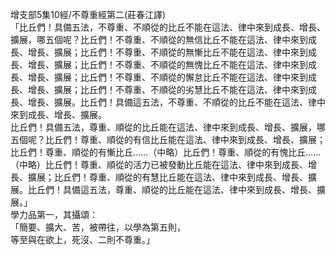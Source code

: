 增支部5集10經/不尊重經第二(莊春江譯)  
「比丘們！具備五法，不尊重、不順從的比丘不能在這法、律中來到成長、增長、擴展，哪五個呢？比丘們！不尊重、不順從的無信比丘不能在這法、律中來到成長、增長、擴展；比丘們！不尊重、不順從的無慚比丘不能在這法、律中來到成長、增長、擴展；比丘們！不尊重、不順從的無愧比丘不能在這法、律中來到成長、增長、擴展；比丘們！不尊重、不順從的懈怠比丘不能在這法、律中來到成長、增長、擴展；比丘們！不尊重、不順從的劣慧比丘不能在這法、律中來到成長、增長、擴展。比丘們！具備這五法，不尊重、不順從的比丘不能在這法、律中來到成長、增長、擴展。  
比丘們！具備五法，尊重、順從的比丘能在這法、律中來到成長、增長、擴展，哪五個呢？比丘們！尊重、順從的有信比丘能在這法、律中來到成長、增長、擴展；比丘們！尊重、順從的有慚比丘……（中略）比丘們！尊重、順從的有愧比丘……（中略）比丘們！尊重、順從的活力已被發動比丘能在這法、律中來到成長、增長、擴展；比丘們！尊重、順從的有慧比丘能在這法、律中來到成長、增長、擴展。比丘們！具備這五法，尊重、順從的比丘能在這法、律中來到成長、增長、擴展。」  
學力品第一，其攝頌：  
「簡要、擴大、苦，被帶往，以學為第五則，  
等至與在欲上，死沒、二則不尊重。」  
  
  

